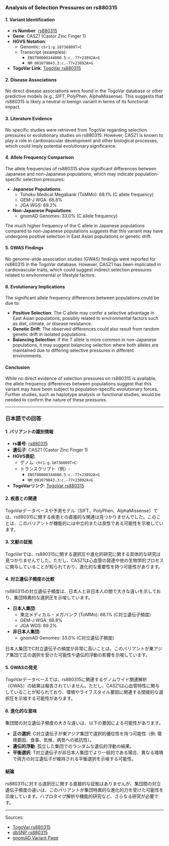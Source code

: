 ### Analysis of Selection Pressures on rs880315

#### 1. Variant Identification
- **rs Number**: [rs880315](https://identifiers.org/dbsnp/rs880315)
- **Gene**: CASZ1 (Castor Zinc Finger 1)
- **HGVS Notation**:
  - Genomic: `chr1:g.10736809T>C`
  - Transcript (examples):
    - `ENST00000344008.5:c.-77+23892A>G`
    - `NM_001079843.3:c.-77+23892A>G`
- **TogoVar Link**: [TogoVar rs880315](https://togovar.org/variant/tgv344062)

#### 2. Disease Associations
No direct disease associations were found in the TogoVar database or other predictive models (e.g., SIFT, PolyPhen, AlphaMissense). This suggests that rs880315 is likely a neutral or benign variant in terms of its functional impact.

#### 3. Literature Evidence
No specific studies were retrieved from TogoVar regarding selection pressures or evolutionary studies on rs880315. However, CASZ1 is known to play a role in cardiovascular development and other biological processes, which could imply potential evolutionary significance.

#### 4. Allele Frequency Comparison
The allele frequencies of rs880315 show significant differences between Japanese and non-Japanese populations, which may indicate population-specific selection pressures:
- **Japanese Populations**:
  - Tohoku Medical Megabank (ToMMo): 68.1% (C allele frequency)
  - GEM-J WGA: 68.8%
  - JGA WGS: 69.2%
- **Non-Japanese Populations**:
  - gnomAD Genomes: 33.0% (C allele frequency)

The much higher frequency of the C allele in Japanese populations compared to non-Japanese populations suggests that this variant may have undergone positive selection in East Asian populations or genetic drift.

#### 5. GWAS Findings
No genome-wide association studies (GWAS) findings were reported for rs880315 in the TogoVar database. However, CASZ1 has been implicated in cardiovascular traits, which could suggest indirect selection pressures related to environmental or lifestyle factors.

#### 6. Evolutionary Implications
The significant allele frequency differences between populations could be due to:
- **Positive Selection**: The C allele may confer a selective advantage in East Asian populations, possibly related to environmental factors such as diet, climate, or disease resistance.
- **Genetic Drift**: The observed differences could also result from random genetic drift in isolated populations.
- **Balancing Selection**: If the T allele is more common in non-Japanese populations, it may suggest balancing selection where both alleles are maintained due to differing selective pressures in different environments.

#### Conclusion
While no direct evidence of selection pressures on rs880315 is available, the allele frequency differences between populations suggest that this variant may have been subject to population-specific evolutionary forces. Further studies, such as haplotype analysis or functional studies, would be needed to confirm the nature of these pressures.

---

### 日本語での回答

#### 1. バリアントの識別情報
- **rs番号**: [rs880315](https://identifiers.org/dbsnp/rs880315)
- **遺伝子**: CASZ1 (Castor Zinc Finger 1)
- **HGVS表記**:
  - ゲノム: `chr1:g.10736809T>C`
  - トランスクリプト（例）:
    - `ENST00000344008.5:c.-77+23892A>G`
    - `NM_001079843.3:c.-77+23892A>G`
- **TogoVarリンク**: [TogoVar rs880315](https://togovar.org/variant/tgv344062)

#### 2. 疾患との関連
TogoVarデータベースや予測モデル（SIFT、PolyPhen、AlphaMissense）では、rs880315に関する疾患との直接的な関連は見つかりませんでした。このことは、このバリアントが機能的には中立的または良性である可能性を示唆しています。

#### 3. 文献の証拠
TogoVarでは、rs880315に関する選択圧や進化的研究に関する具体的な研究は見つかりませんでした。ただし、CASZ1は心血管の発達や他の生物学的プロセスに関与していることが知られており、進化的な重要性を持つ可能性があります。

#### 4. 対立遺伝子頻度の比較
rs880315の対立遺伝子頻度は、日本人と非日本人の間で大きな違いを示しており、集団特異的な選択圧を示唆しています。
- **日本人集団**:
  - 東北メディカル・メガバンク (ToMMo): 68.1% (C対立遺伝子頻度)
  - GEM-J WGA: 68.8%
  - JGA WGS: 69.2%
- **非日本人集団**:
  - gnomAD Genomes: 33.0% (C対立遺伝子頻度)

日本人集団でC対立遺伝子の頻度が非常に高いことは、このバリアントが東アジア集団で正の選択を受けた可能性や遺伝的浮動の影響を示唆しています。

#### 5. GWASの発見
TogoVarデータベースでは、rs880315に関連するゲノムワイド関連解析（GWAS）の結果は報告されていません。ただし、CASZ1は心血管特性に関与していることが知られており、環境やライフスタイル要因に関連する間接的な選択圧を示唆する可能性があります。

#### 6. 進化的な意味
集団間の対立遺伝子頻度の大きな違いは、以下の要因による可能性があります。
- **正の選択**: C対立遺伝子が東アジア集団で選択的優位性を持つ可能性（例: 環境要因、食事、気候、病気への抵抗性）。
- **遺伝的浮動**: 孤立した集団でのランダムな遺伝的浮動の結果。
- **平衡選択**: T対立遺伝子が非日本人集団でより一般的である場合、異なる環境で両方の対立遺伝子が維持される平衡選択を示唆する可能性。

#### 結論
rs880315に対する選択圧に関する直接的な証拠はありませんが、集団間の対立遺伝子頻度の違いは、このバリアントが集団特異的な進化的力を受けた可能性を示唆しています。ハプロタイプ解析や機能的研究など、さらなる研究が必要です。

--- 
Sources:
- [TogoVar rs880315](https://togovar.org/variant/tgv344062)
- [dbSNP rs880315](https://identifiers.org/dbsnp/rs880315)
- [gnomAD Variant Page](https://gnomad.broadinstitute.org/variant/1-10736809-T-C?dataset=gnomad_r4)